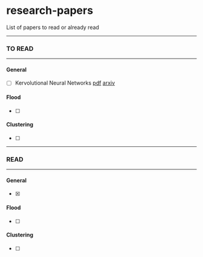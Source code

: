 # research-papers
List of papers to read or already read

******************************************
### TO READ
******************************************
#### General

- [ ] Kervolutional Neural Networks [pdf](https://arxiv.org/pdf/1904.03955.pdf) [arxiv](https://arxiv.org/abs/1904.03955)

#### Flood

- [ ] 

#### Clustering

- [ ] 

* * * * * * * * * * * * * * * * * * * * * * * * * * * * * *
### READ
* * * * * * * * * * * * * * * * * * * * * * * * * * * * * *

#### General

- [x] 

#### Flood

- [ ] 

#### Clustering

- [ ] 
